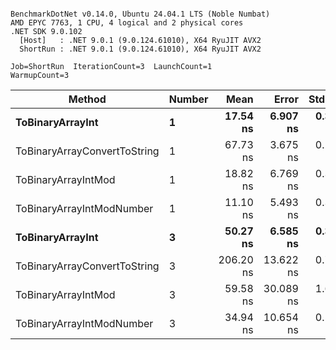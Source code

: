 ```

BenchmarkDotNet v0.14.0, Ubuntu 24.04.1 LTS (Noble Numbat)
AMD EPYC 7763, 1 CPU, 4 logical and 2 physical cores
.NET SDK 9.0.102
  [Host]   : .NET 9.0.1 (9.0.124.61010), X64 RyuJIT AVX2
  ShortRun : .NET 9.0.1 (9.0.124.61010), X64 RyuJIT AVX2

Job=ShortRun  IterationCount=3  LaunchCount=1  
WarmupCount=3  

```
| Method                       | Number | Mean      | Error     | StdDev   | Min       | Max       | Gen0   | Allocated |
|----------------------------- |------- |----------:|----------:|---------:|----------:|----------:|-------:|----------:|
| **ToBinaryArrayInt**             | **1**      |  **17.54 ns** |  **6.907 ns** | **0.379 ns** |  **17.11 ns** |  **17.83 ns** | **0.0019** |      **32 B** |
| ToBinaryArrayConvertToString | 1      |  67.73 ns |  3.675 ns | 0.201 ns |  67.58 ns |  67.96 ns | 0.0057 |      96 B |
| ToBinaryArrayIntMod          | 1      |  18.82 ns |  6.769 ns | 0.371 ns |  18.59 ns |  19.25 ns | 0.0019 |      32 B |
| ToBinaryArrayIntModNumber    | 1      |  11.10 ns |  5.493 ns | 0.301 ns |  10.89 ns |  11.45 ns | 0.0019 |      32 B |
| **ToBinaryArrayInt**             | **3**      |  **50.27 ns** |  **6.585 ns** | **0.361 ns** |  **49.88 ns** |  **50.59 ns** | **0.0057** |      **96 B** |
| ToBinaryArrayConvertToString | 3      | 206.20 ns | 13.622 ns | 0.747 ns | 205.73 ns | 207.06 ns | 0.0176 |     296 B |
| ToBinaryArrayIntMod          | 3      |  59.58 ns | 30.089 ns | 1.649 ns |  58.40 ns |  61.47 ns | 0.0057 |      96 B |
| ToBinaryArrayIntModNumber    | 3      |  34.94 ns | 10.654 ns | 0.584 ns |  34.53 ns |  35.61 ns | 0.0057 |      96 B |
